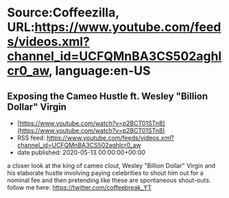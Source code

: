 # Source:Coffeezilla, URL:https://www.youtube.com/feeds/videos.xml?channel_id=UCFQMnBA3CS502aghlcr0_aw, language:en-US

## Exposing the Cameo Hustle ft. Wesley "Billion Dollar" Virgin
 - [https://www.youtube.com/watch?v=p2BCT01STn8](https://www.youtube.com/watch?v=p2BCT01STn8)
 - RSS feed: https://www.youtube.com/feeds/videos.xml?channel_id=UCFQMnBA3CS502aghlcr0_aw
 - date published: 2020-05-13 00:00:00+00:00

a closer look at the king of cameo clout, Wesley "Billion Dollar" Virgin and his elaborate hustle involving paying celebrities to shout him out for a nominal fee and then pretending like these are spontaneous shout-outs.
follow me here:
https://twitter.com/coffeebreak_YT

